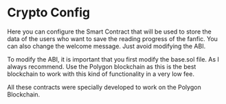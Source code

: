 # Crypto Config
Here you can configure the Smart Contract that will be used to store the data of the users who want to save the reading progress of the fanfic. You can also change the welcome message. Just avoid modifying the ABI.

To modify the ABI, it is important that you first modify the base.sol file.
As I always recommend. Use the Polygon blockchain as this is the best blockchain to work with this kind of functionality in a very low fee.

All these contracts were specially developed to work on the Polygon Blockchain.